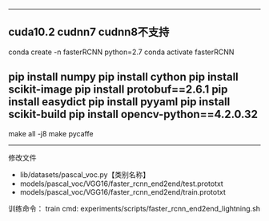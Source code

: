 -----------------
cuda10.2
cudnn7
cudnn8不支持
------------------
conda create -n fasterRCNN python=2.7
conda activate fasterRCNN

pip install numpy
pip install cython
pip install scikit-image
pip install protobuf==2.6.1
pip install easydict
pip install pyyaml
pip install scikit-build
pip install opencv-python==4.2.0.32
-----------------------
make all -j8
make pycaffe

----------------------------
修改文件
- lib/datasets/pascal_voc.py【类别名称】
- models/pascal_voc/VGG16/faster_rcnn_end2end/test.prototxt
- models/pascal_voc/VGG16/faster_rcnn_end2end/train.prototxt


训练命令：
train cmd:
    experiments/scripts/faster_rcnn_end2end_lightning.sh